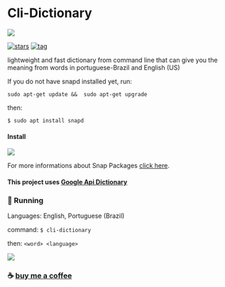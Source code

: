 # Cli-Dictionary

![](https://github.com/ropoko/cli-dictionary/blob/main/assets/icon.png)

[![stars](https://img.shields.io/github/stars/ropoko/cli-dictionary?style=flat-square)](https://github.com/ropoko/cli-dictionary/stargazers/)
[![tag](https://img.shields.io/github/tag/ropoko/cli-dictionary)](https://gitHub.com/ropoko/cli-dictionary/tags/)

lightweight and fast dictionary from command line that can give you the meaning from words in portuguese-Brazil and English (US)

If you do not have snapd installed yet, run: 

`sudo apt-get update &&  sudo apt-get upgrade`

then:

`$ sudo apt install snapd`

#### Install

[![](https://snapcraft.io/static/images/badges/en/snap-store-black.svg)](https://snapcraft.io/cli-dictionary)


For more informations about Snap Packages  [click here](https://snapcraft.io/docs).

#### This project uses [Google Api Dictionary](https://github.com/meetDeveloper/googleDictionaryAPI)

### :rocket: Running

Languages: English, Portuguese (Brazil)

command: `$ cli-dictionary`

then: `<word> <language>`

![](https://github.com/ropoko/cli-dictionary/blob/main/assets/demo.gif)

### :coffee: [buy me a coffee](https://picpay.me/ropoko) 
